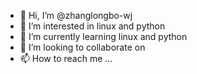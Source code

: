 - 👋 Hi, I’m @zhanglongbo-wj
- 👀 I’m interested in linux and python
- 🌱 I’m currently learning linux and python
- 💞️ I’m looking to collaborate on 
- 📫 How to reach me ...

<!---
zhanglongbo-wj/zhanglongbo-wj is a ✨ special ✨ repository because its `README.md` (this file) appears on your GitHub profile.
You can click the Preview link to take a look at your changes.
--->
